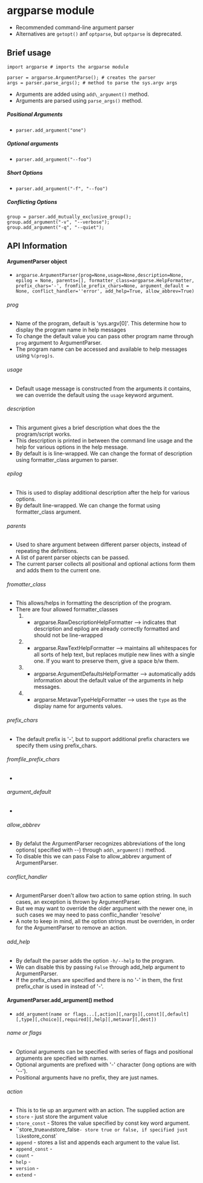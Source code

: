 # **argparse** module

- Recommended command-line argument parser
- Alternatives are `getopt()` anf `optparse`, but `optparse` is deprecated.

## Brief usage
```
import argparse # imports the argparse module

parser = argparse.ArgumentParse(); # creates the parser
args = parser.parse_args(); # method to parse the sys.argv args
```

- Arguments are added using `add\_argument()` method.
- Arguments are parsed using `parse_args()` method.

##### Positional Arguments
- `parser.add_argument("one")`

##### Optional arguments
- `parser.add_argument("--foo")`

##### Short Options
- `parser.add_argument("-f", "--foo")`

##### Conflicting Options
```
group = parser.add_mutually_exclusive_group();
group.add_argument("-v", "--verbose");
group.add_argument("-q", "--quiet");
```

## API Information

#### ArgumentParser object
- `argparse.ArgumentParser(prog=None,usage=None,description=None, epilog = None, parents=[],
                           formatter_class=argparse.HelpFormatter, prefix_chars='-', fromfile_prefix_chars=None,
                           argument_default = None, conflict_handler=''error', add_help=True, allow_abbrev=True)`
###### prog
- Name of the program, default is 'sys.argv[0]'. This determine how to display the program name in help messages
- To change the default value you can pass other program name through `prog` argument to ArgumentParser.
- The program name can be accessed and available to help messages using `%(prog)s`.

###### usage
- Default usage message is constructed from the arguments it contains, we can override the default using the `usage`
  keyword argument.

###### description
- This argument gives a brief description what does the the program/script works.
- This description is printed in between the command line usage and the help for various options in the help message.
- By default is is line-wrapped. We can change the format of description using formatter\_class argumen to parser.

###### epilog
- This is used to display additional description after the help for various options.
- By default line-wrapped. We can change the format using formatter\_class argument.

###### parents
- Used to share argument between different parser objects, instead of repeating the definitions.
- A list of parent parser objects can be passed.
- The current parser collects all positional and optional actions form them and adds them to the current one.

###### fromatter\_class
- This allows/helps in formatting the description of the program.
- There are four allowed formatter\_classes
  1) - argparse.RawDescriptionHelpFormatter   -->  indicates that description and epilog are already correctly
                                                   formatted and should not be line-wrapped
  2) - argparse.RawTextHelpFormatter          -->  maintains all whitespaces for all sorts of help text, but replaces mutiple
                              			   new lines with a single one. If you want to preserve them, give a space b/w them.
  3) - argparse.ArgumentDefaultsHelpFormatter -->  automatically adds information about the default value of the arguments in help messages.
  4) - argparse.MetavarTypeHelpFormatter      -->  uses the `type` as the display name for arguments values.

###### prefix\_chars
- The default prefix is '-', but to support additional prefix characters we specify them using prefix\_chars.

###### fromfile\_prefix\_chars
- 

###### argument\_default
-

###### allow\_abbrev
- By defalut the ArgumentParser recognizes abbreviations of the long options( specified with --) through `add\_argument()`
  method.
- To disable this we can pass False to allow\_abbrev argument of ArgumentParser.

###### conflict\_handler
- ArgumentParser doen't allow two action to same option string. In such cases, an exception is thrown by ArgumentParser.
- But we may want to override the older argument with the newer one, in such cases we may need to pass conflic\_handler
  'resolve'
- A note to keep in mind, all the option strings must be overriden, in order for the ArgumentParser to remove an action.

###### add\_help
- By default the parser adds the option `-h/--help` to the program.
- We can disable this by passing `False` through add\_help argument to ArgumentParser.
- If the prefix\_chars are specified and there is no '-' in them, the first prefix\_char is used in instead of '-'.

#### ArgumentParser.add\_argument() method
- `add_argument(name or flags...[,action][,nargs][,const][,default][,type][,choice][,required][,help][,metavar][,dest])`

###### name or flags
- Optional arguments can be specified with series of flags and positional arguments are specified with names.
- Optional arguments are prefixed with '-' character (long options are with '--').
- Positional arguments have no prefix, they are just names.

###### action
- This is to tie up an argument with an action. The supplied action are
- `store` - just store the argument value
- `store_const` - Stores the value specified by const key word argument.
- ``store_true` and `store_false` - store true or false, if specified just like `store_const`
- `append` - stores a list and appends each argument to the value list.
- `append_const` - 
- `count` - 
- `help` - 
- `version` - 
- `extend` -
